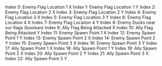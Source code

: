 Index 0: Enemy Flag Location 1 X
Index 1: Enemy Flag Location 1 Y
Index 2: Enemy Flag Location 2 X
Index 3: Enemy Flag Location 2 Y
Index 4: Enemy Flag Location 3 X
Index 5: Enemy Flag Location 3 Y
Index 6: Enemy Flag Location 4 X
Index 7: Enemy Flag Location 4 Y
Index 8: Enemy Ducks near our flags (boolean)
Index 9: Ally Flag Being Attacked X
Index 10: Ally Flag Being Attacked Y
Index 11: Enemy Spawn Point 1 X
Index 12: Enemy Spawn Point 1 Y
Index 13: Enemy Spawn Point 2 X
Index 14: Enemy Spawn Point 2 Y
Index 15: Enemy Spawn Point 3 X
Index 16: Enemy Spawn Point 3 Y
Index 17: Ally Spawn Point 1 X
Index 18: Ally Spawn Point 1 Y
Index 19: Ally Spawn Point 2 X
Index 20: Ally Spawn Point 2 Y
Index 21: Ally Spawn Point 3 X
Index 22: Ally Spawn Point 3 Y